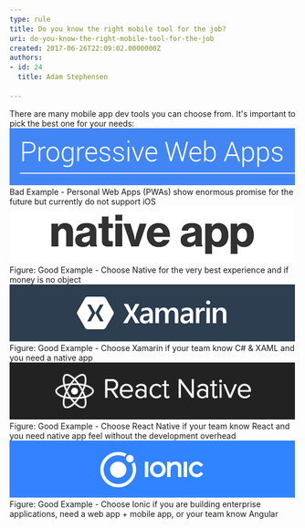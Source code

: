 ```yaml
---
type: rule
title: Do you know the right mobile tool for the job?
uri: do-you-know-the-right-mobile-tool-for-the-job
created: 2017-06-26T22:09:02.0000000Z
authors:
- id: 24
  title: Adam Stephensen

---
```


 
There are many mobile app dev tools you can choose from. It's important to pick the best one for your needs:
 ![pwa.png](pwa.png)Bad Example - Personal Web Apps (PWAs) show enormous promise for the future but currently do not support iOS![native.png](native.png) ​Figure: Good Example - Choose Native for the very best experience and if money is no object![xamarin.png](xamarin.png)Figure: Good Example - Choose Xamarin if your team know C# & XAML and you need a native app![reactnative.png](reactnative.png)Figure: Good Example - Choose React Native if your team know React and you need native app feel without the ​development overhead![ionic.png](ionic.png)Figure: Good Example - Choose Ionic if you are building enterprise applications, need a web app + mobile app, or your team know Angular
